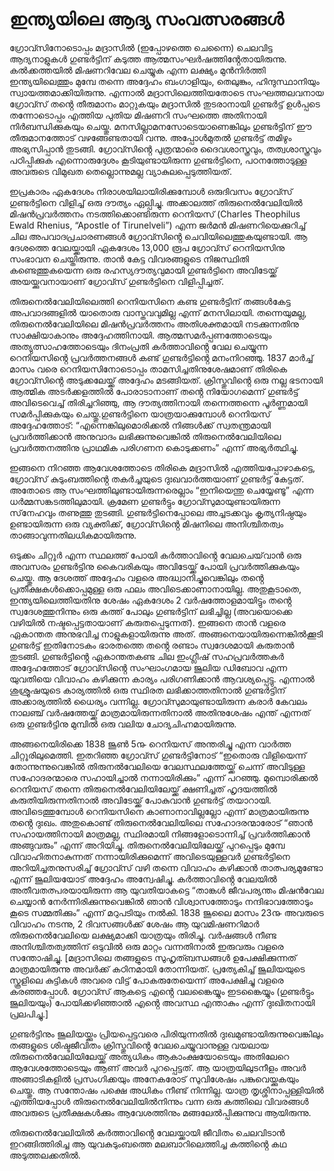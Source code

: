 # ഇന്ത്യയിലെ ആദ്യ സംവത്സരങ്ങൾ

ഗ്രോവ്സിനോടൊപ്പം മദ്രാസിൽ (ഇപ്പോഴത്തെ ചെന്നൈ) ചെലവിട്ട ആദ്യനാളുകൾ ഗുണ്ടർട്ടിന് കടുത്ത ആത്മസംഘർഷത്തിൻ്റേതായിരുന്നു. കൽക്കത്തയിൽ മിഷണറിവേല ചെയ്യുക എന്ന ലക്ഷ്യം മുൻനിർത്തി ഇന്ത്യയിലെത്തും മുമ്പേ തന്നെ അദ്ദേഹം ബംഗാളിയും, തെലുങ്കും, ഹിന്ദുസ്ഥാനിയും സ്വായത്തമാക്കിയിരുന്നു. എന്നാൽ മദ്രാസിലെത്തിയതോടെ സംഘത്തലവനായ ഗ്രോവ്സ് തൻ്റെ തീരുമാനം മാറ്റുകയും മദ്രാസിൽ തുടരാനായി ഗുണ്ടർട്ട് ഉൾപ്പടെ തന്നോടൊപ്പം എത്തിയ പുതിയ മിഷണറി സംഘത്തെ അതിനായി നിർബന്ധിക്കുകയും ചെയ്തു. മനസില്ലാമനസോടെയാണെങ്കിലും ഗുണ്ടർട്ടിന് ഈ തീരുമാനത്തോട് വഴങ്ങേണ്ടതായി വന്നു. അപ്പോൾമുതൽ ഗുണ്ടർട്ട് തമിഴും അഭ്യസിപ്പാൻ തുടങ്ങി. ഗ്രോവ്സിൻ്റെ പുത്രന്മാരെ ദൈവശാസ്ത്രവും, തത്വശാസ്ത്രവും പഠിപ്പിക്കുക എന്നൊരുദ്ദേശം കൂടിയുണ്ടായിരുന്ന ഗുണ്ടർട്ടിനെ, പഠനത്തോടുള്ള അവരുടെ വിമുഖത തെല്ലൊന്നുമല്ല വ്യാകുലപ്പെടുത്തിയത്. 

ഇപ്രകാരം ഏകദേശം നിരാശയിലായിരിക്കുമ്പോൾ ഒരുദിവസം ഗ്രോവ്സ് ഗുണ്ടർട്ടിനെ വിളിച്ച് ഒരു ദൗത്യം ഏല്പിച്ചു. അക്കാലത്ത് തിരുനെൽവേലിയിൽ മിഷൻപ്രവർത്തനം നടത്തിക്കൊണ്ടിരുന്ന റെനിയസ് (Charles Theophilus Ewald Rhenius, “Apostle of Tirunelveli”) എന്ന ജർമൻ മിഷണറിയെക്കുറിച്ച് ചില അപവാദപ്രചാരണങ്ങൾ ഗ്രോവ്സിൻ്റെ ചെവിയിലെത്തുകയുണ്ടായി. ആ ദേശത്തെ വേലയ്ക്കായി ഏകദേശം 13,000 രൂപ ഗ്രോവ്സ് റെനിയസിനു സംഭാവന ചെയ്തിരുന്നു. താൻ കേട്ട വിവരങ്ങളുടെ നിജസ്ഥിതി കണ്ടെത്തുകയെന്ന ഒരു രഹസ്യദൗത്യവുമായി ഗുണ്ടർട്ടിനെ അവിടേയ്ക്ക് അയയ്ക്കുവനായാണ് ഗ്രോവ്സ് ഗുണ്ടർട്ടിനെ വിളിപ്പിച്ചത്. 

തിരുനെൽവേലിയിലെത്തി റെനിയസിനെ കണ്ട ഗുണ്ടർട്ടിന് തങ്ങൾകേട്ട അപവാദങ്ങളിൽ യാതൊരു വാസ്തവവുമില്ല എന്ന് മനസിലായി. തന്നെയുമല്ല, തിരുനെൽവേലിയിലെ മിഷൻപ്രവർത്തനം അതിശക്തമായി നടക്കുന്നതിനു സാക്ഷിയാകാനും അദ്ദേഹത്തിനായി. ആത്മസമർപ്പണത്തോടെയും അത്യുത്സാഹത്തോടെയും ദിനംപ്രതി കർത്താവിൻ്റെ വേല ചെയ്യുന്ന റെനിയസിൻ്റെ പ്രവർത്തനങ്ങൾ കണ്ട് ഗുണ്ടർട്ടിൻ്റെ മനംനിറഞ്ഞു. 1837 മാർച്ച് മാസം വരെ റെനിയസിനോടൊപ്പം താമസിച്ചതിനുശേഷമാണ് തിരികെ ഗ്രോവ്സിൻ്റെ അടുക്കലേയ്ക്ക് അദ്ദേഹം മടങ്ങിയത്. ക്രിസ്തുവിൻ്റെ ഒരു നല്ല ഭടനായി ആത്മിക അടർക്കളത്തിൽ പോരാടാനാണ് തൻ്റെ നിയോഗമെന്ന് ഗുണ്ടർട്ട് അവിടെവെച്ച് തിരിച്ചറിഞ്ഞു, ആ ദൗത്യത്തിനായി തന്നെത്തന്നെ പൂർണ്ണമായി സമർപ്പിക്കുകയും ചെയ്തു.ഗുണ്ടർട്ടിനെ യാത്രയാക്കുമ്പോൾ റെനിയസ് അദ്ദേഹത്തോട്: “എന്നെങ്കിലുമൊരിക്കൽ നിങ്ങൾക്ക് സ്വതന്ത്രമായി പ്രവർത്തിക്കാൻ അനുവാദം ലഭിക്കുന്നുവെങ്കിൽ തിരുനെൽവേലിയിലെ പ്രവർത്തനത്തിനു പ്രാഥമിക പരിഗണന കൊടുക്കണം” എന്ന് അഭ്യർത്ഥിച്ചു.

ഇങ്ങനെ നിറഞ്ഞ ആവേശത്തോടെ തിരികെ മദ്രാസിൽ എത്തിയപ്പോഴാകട്ടെ, ഗ്രോവ്സ് കുടുംബത്തിൻ്റെ തകർച്ചയുടെ ദുഃഖവാർത്തയാണ് ഗുണ്ടർട്ട് കേട്ടത്. അതോടെ ആ സംഘത്തിലുണ്ടായിരുന്നരെല്ലാം “ഇനിയെന്തു ചെയ്യേണ്ടൂ” എന്ന ധർമ്മസങ്കടത്തിലുമായി. ക്രമേണ ഗുണ്ടർട്ടും ഗ്രോവ്സുമായുണ്ടായിരുന്ന സ്‌നേഹവും തണുത്തു തുടങ്ങി. ഗുണ്ടർട്ടിനെപ്പോലെ അച്ചടക്കവും കൃത്യനിഷ്ഠയും ഉണ്ടായിരുന്ന ഒരു വ്യക്തിക്ക്, ഗ്രോവ്സിൻ്റെ മിഷനിലെ അനിശ്ചിതത്വം താങ്ങാവുന്നതിലധികമായിരുന്നു. 

ഒടുക്കം ചിറ്റൂർ എന്ന സ്ഥലത്ത് പോയി കർത്താവിൻ്റെ വേലചെയ്‌വാൻ ഒരു അവസരം ഗുണ്ടർട്ടിനു കൈവരികയും അവിടേയ്ക്ക് പോയി പ്രവർത്തിക്കുകയും ചെയ്തു. ആ ദേശത്ത് അദ്ദേഹം വളരെ അദ്ധ്വാനിച്ചുവെങ്കിലും തൻ്റെ പ്രതീക്ഷകൾക്കൊപ്പമുള്ള ഒരു ഫലം അവിടെക്കാണാനായില്ല. അതുകൂടാതെ, ഇന്ത്യയിലെത്തിയതിനു ശേഷം ഏകദേശം 2 വർഷത്തോളമായിട്ടും തൻ്റെ സ്വദേശത്തുനിന്നും ഒരു കത്ത് പോലും ഗുണ്ടർട്ടിന് ലഭിച്ചില്ല (അവയൊക്കെ വഴിയിൽ നഷ്ടപ്പെട്ടതായാണ് കരുതപ്പെടുന്നത്). ഇങ്ങനെ താൻ വളരെ ഏകാന്തത അനുഭവിച്ച നാളുകളായിരുന്നു അത്. അങ്ങനെയായിരുന്നെങ്കിൽക്കൂടി ഗുണ്ടർട്ട് ഇതിനോടകം ഭാരതത്തെ തൻ്റെ രണ്ടാം സ്വദേശമായി കരുതാൻ തുടങ്ങി. ഗുണ്ടർട്ടിൻ്റെ ഏകാന്തതകണ്ട ചില ഇംഗ്ലീഷ് സഹപ്രവർത്തകർ അദ്ദേഹത്തോട് ഗ്രോവ്സിൻ്റെ സംഘാംഗമായ ജൂലിയ ഡിബോവ എന്ന യുവതിയെ വിവാഹം കഴിക്കുന്ന കാര്യം പരിഗണിക്കാൻ ആവശ്യപ്പെട്ടു. എന്നാൽ ശുശ്രൂഷയുടെ കാര്യത്തിൽ ഒരു സ്ഥിരത ലഭിക്കാത്തതിനാൽ ഗുണ്ടർട്ടിന് അക്കാര്യത്തിൽ ധൈര്യം വന്നില്ല. ഗ്രോവ്സുമായുണ്ടായിരുന്ന കരാർ കേവലം നാലഞ്ച് വർഷത്തേയ്ക്ക് മാത്രമായിരുന്നതിനാൽ അതിനുശേഷം എന്ത് എന്നത് ഒരു ഗുണ്ടർട്ടിനു മുമ്പിൽ ഒരു വലിയ ചോദ്യചിഹ്നമായിരുന്നു.

അങ്ങനെയിരിക്കെ 1838 ജൂൺ 5൹ റെനിയസ് അന്തരിച്ചു എന്ന വാർത്ത ചിറ്റൂരിലുമെത്തി. ഇതറിഞ്ഞ ഗ്രോവ്സ് ഗുണ്ടർട്ടിനോട് “ഇതൊരു വിളിയെന്ന് തോന്നുന്നുവെങ്കിൽ തിരുനൽവേലിയെ വേലസ്ഥലത്തേയ്ക്ക് ചെന്ന് അവിടുള്ള സഹോദരന്മാരെ സഹായിച്ചാൽ നന്നായിരിക്കും” എന്ന് പറഞ്ഞു. മുമ്പൊരിക്കൽ റെനിയസ് തന്നെ തിരുനെൽവേലിയിലേയ്ക്ക് ക്ഷണിച്ചത് ഹൃദയത്തിൽ കരുതിയിരുന്നതിനാൽ അവിടേയ്ക്ക് പോകുവാൻ ഗുണ്ടർട്ട് തയാറായി. അവിടെത്തുമ്പോൾ റെനിയസിനെ കാണാനാവില്ലല്ലോ എന്ന് മാത്രമായിരുന്നു തൻ്റെ ദുഃഖം. അതുകൊണ്ട് തിരുനെൽവേലിയിലെ സഹോദരന്മാരോട് “ഞാൻ സഹായത്തിനായി മാത്രമല്ല, സ്ഥിരമായി നിങ്ങളോടൊന്നിച്ച് പ്രവർത്തിക്കാൻ അങ്ങുവരും” എന്ന് അറിയിച്ചു. തിരുനെൽവേലിയിലേയ്ക്ക് പുറപ്പെടും മുമ്പേ വിവാഹിതനാകുന്നത് നന്നായിരിക്കുമെന്ന് അവിടെയുള്ളവർ ഗുണ്ടർട്ടിനെ അറിയിച്ചതനുസരിച്ച് ഗ്രോവ്സ് വഴി തന്നെ വിവാഹം കഴിക്കാൻ താത്പര്യമുണ്ടോ എന്ന് ജൂലിയയോട് അദ്ദേഹം അന്വേഷിച്ചു. കർത്താവിൻ്റെ വേലയിൽ അതീവതത്പരയായിരുന്ന ആ യുവതിയാകട്ടെ “താങ്കൾ ജീവപര്യന്തം മിഷൻവേല ചെയ്യാൻ നേർന്നിരിക്കുന്നുവെങ്കിൽ ഞാൻ വിശ്വാസത്തോടും നന്ദിഭാവത്തോടും കൂടെ സമ്മതിക്കും” എന്ന് മറുപടിയും നൽകി. 1838 ജൂലൈ മാസം 23൹ അവരുടെ വിവാഹം നടന്നു, 2 ദിവസങ്ങൾക്ക് ശേഷം ആ യുവമിഷണറിമാർ തിരുനെൽവേലിയെ ലക്ഷ്യമാക്കി യാത്രയും തിരിച്ചു. വർഷങ്ങൾ നീണ്ട അനിശ്ചിതത്വത്തിന് ഒടുവിൽ ഒരു മാറ്റം വന്നതിനാൽ ഇരുവരും വളരെ സന്തോഷിച്ചു. [മദ്രാസിലെ തങ്ങളുടെ സുഹൃത്ബന്ധങ്ങൾ ഉപേക്ഷിക്കുന്നത് മാത്രമായിരുന്നു അവർക്ക് കഠിനമായി തോന്നിയത്. പ്രത്യേകിച്ച് ജൂലിയയുടെ സ്കൂളിലെ കുട്ടികൾ അവരെ വിട്ട് പോകരുതേയെന്ന് അപേക്ഷിച്ചു വളരെ കരഞ്ഞപ്പോൾ. ഗ്രോവ്സ് ആകട്ടെ എൻ്റെ വലങ്കൈയ്യും ഇടങ്കൈയ്യും (ഗുണ്ടർട്ടും ജൂലിയയും) പോയിക്കഴിഞ്ഞാൽ എൻ്റെ അവസ്ഥ എന്താകും എന്ന് ദുഃഖിതനായി പ്രലപിച്ചു.] 

ഗുണ്ടർട്ടിനും ജൂലിയയ്ക്കും പ്രിയപ്പെട്ടവരെ പിരിയുന്നതിൽ ദുഃഖമുണ്ടായിരുന്നുവെങ്കിലും തങ്ങളുടെ ശിഷ്ടജീവിതം ക്രിസ്തുവിൻ്റെ വേലചെയ്യുവാനുള്ള വയലായ തിരുനെൽവേലിയിലേയ്ക്ക് അത്യധികം ആകാംക്ഷയോടെയും അതിലേറെ ആവേശത്തോടെയും ആണ് അവർ പുറപ്പെട്ടത്. ആ യാത്രയിലുടനീളം അവർ അങ്ങാടികളിൽ പ്രസംഗിക്കയും അനേകരോട് സുവിശേഷം പങ്കുവെയ്ക്കുകയും ചെയ്തു. ആ സന്തോഷം പക്ഷെ അധികം നീണ്ട് നിന്നില്ല. യാത്ര തൃശ്ശിനാപ്പള്ളിയിൽ എത്തിയപ്പോൾ തിരുനെൽവേലിയിൽനിന്നും വന്ന ഒരു കത്തിലെ വിവരങ്ങൾ അവരുടെ പ്രതീക്ഷകൾക്കും ആവേശത്തിനും മങ്ങലേൽപ്പിക്കുന്നുവ ആയിരുന്നു. 

തിരുനെൽവേലിയിൽ കർത്താവിൻ്റെ വേലയ്ക്കായി ജീവിതം ചെലവിടാൻ ഇറങ്ങിത്തിരിച്ച ആ യുവകുടുംബത്തെ മലബാറിലെത്തിച്ച കത്തിൻ്റെ കഥ അടുത്തലക്കതിൽ.
